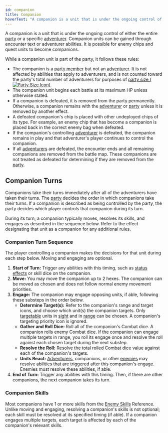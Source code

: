 ```yaml
---
id: companion
title: Companion
hoverText: "A companion is a unit that is under the ongoing control of either the entire party or a specific adventurer."
---
```


A companion is a unit that is under the ongoing control of either the entire [party](/docs/all/glossary/party) or a specific [adventurer](/docs/all/glossary/adventurer). Companion units can be gained through encounter text or adventurer abilities. It is possible for enemy chips and quest units to become companions.

While a companion unit is part of the party, it follows these rules:

- The companion is a [party member](/docs/all/glossary/party) but not an [adventurer](/docs/all/glossary/adventurer). It is not affected by abilities that apply to adventurers, and is not counted toward the party's total number of adventurers for purposes of [party size (<img src="/icons/party-size.svg" alt="Party Size Icon" class="icon-svg" />)](/docs/all/glossary/party-size).
- The companion unit begins each battle at its maximum HP unless otherwise stated.
- If a companion is defeated, it is removed from the party permanently. Otherwise, a companion remains with the [adventurer](/docs/all/glossary/adventurer) or [party](/docs/all/glossary/party) unless it is removed by another effect.
- A defeated companion's chip is placed with other undeployed chips of its type. For example, an enemy chip that has become a companion is placed back in the correct enemy bag when defeated.
- If the companion's controlling [adventurer](/docs/all/glossary/adventurer) is defeated, the companion remains in play and that adventurer's player continues to control the companion.
- If all [adventurers](/docs/all/glossary/adventurer) are defeated, the encounter ends and all remaining companions are removed from the battle map. These companions are not treated as defeated for determining if they are removed from the [party](/docs/all/glossary/party).

## Companion Turns

Companions take their turns immediately after all of the adventurers have taken their turns. The [party](/docs/all/glossary/party) decides the order in which companions take their turns. If a companion is described as being controlled by the party, the party decides which player controls that companion during its turn.

During its turn, a companion typically moves, resolves its skills, and engages as described in the sequence below. Refer to the effect designating that unit as a companion for any additional rules.

### Companion Turn Sequence

The player controlling a companion makes the decisions for that unit during each step below. Moving and engaging are optional.

1.  **Start of Turn:** Trigger any abilities with this timing, such as [status effects](/docs/all/status-effects/) or skill dice on the companion.
2.  **Move:** You may move the companion up to 2 hexes. The companion can be moved as chosen and does not follow normal enemy movement priorities.
3.  **Engage:** The companion may engage opposing units, if able, following these substeps in the order below.
    - **Determine Target(s):** Refer to the companion's range and target icons, and choose which unit(s) the companion targets. Only [targetable](/docs/all/glossary/targetable) units in [sight](/docs/all/glossary/sight) and in [range](/docs/all/glossary/range) can be chosen. A companion's targeting priority icon is ignored.
    - **Gather and Roll Dice:** Roll all of the companion's Combat dice. A companion rolls enemy Combat dice. If the companion can engage multiple targets in range, you roll its engage once and resolve the roll against each chosen target during the next substep.
    - **Resolve the Roll:** Resolve the total rolled Combat dice value against each of the companion's targets.
    - **Units React:** [Adventurers](/docs/all/glossary/adventurer), companions, or other [enemies](/docs/all/glossary/enemy) may resolve abilities that are triggered after this companion's engage. Enemies must resolve these abilities, if able.
4.  **End of Turn:** Trigger any abilities with this timing. Then, if there are other companions, the next companion takes its turn.

### Companion Skills

Most companions have 1 or more skills from the [Enemy Skills](/docs/category/enemy-skills/) Reference. Unlike moving and engaging, resolving a companion's skills is not optional; each skill must be resolved at its specified timing (if able). If a companion engages multiple targets, each target is affected by each of the companion's relevant skills.

